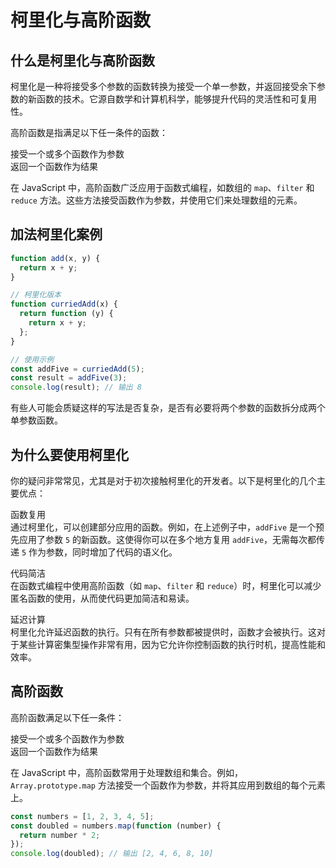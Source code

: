 # 柯里化与高阶函数

## 什么是柯里化与高阶函数

柯里化是一种将接受多个参数的函数转换为接受一个单一参数，并返回接受余下参数的新函数的技术。它源自数学和计算机科学，能够提升代码的灵活性和可复用性。

高阶函数是指满足以下任一条件的函数：

接受一个或多个函数作为参数  
返回一个函数作为结果

在 JavaScript 中，高阶函数广泛应用于函数式编程，如数组的 `map`、`filter` 和 `reduce` 方法。这些方法接受函数作为参数，并使用它们来处理数组的元素。

## 加法柯里化案例

```javascript
function add(x, y) {
  return x + y;
}

// 柯里化版本
function curriedAdd(x) {
  return function (y) {
    return x + y;
  };
}

// 使用示例
const addFive = curriedAdd(5);
const result = addFive(3);
console.log(result); // 输出 8
```

有些人可能会质疑这样的写法是否复杂，是否有必要将两个参数的函数拆分成两个单参数函数。

## 为什么要使用柯里化

你的疑问非常常见，尤其是对于初次接触柯里化的开发者。以下是柯里化的几个主要优点：

函数复用  
通过柯里化，可以创建部分应用的函数。例如，在上述例子中，`addFive` 是一个预先应用了参数 `5` 的新函数。这使得你可以在多个地方复用 `addFive`，无需每次都传递 `5` 作为参数，同时增加了代码的语义化。

代码简洁  
在函数式编程中使用高阶函数（如 `map`、`filter` 和 `reduce`）时，柯里化可以减少匿名函数的使用，从而使代码更加简洁和易读。

延迟计算  
柯里化允许延迟函数的执行。只有在所有参数都被提供时，函数才会被执行。这对于某些计算密集型操作非常有用，因为它允许你控制函数的执行时机，提高性能和效率。

## 高阶函数

高阶函数满足以下任一条件：

接受一个或多个函数作为参数  
返回一个函数作为结果

在 JavaScript 中，高阶函数常用于处理数组和集合。例如，`Array.prototype.map` 方法接受一个函数作为参数，并将其应用到数组的每个元素上。

```javascript
const numbers = [1, 2, 3, 4, 5];
const doubled = numbers.map(function (number) {
  return number * 2;
});
console.log(doubled); // 输出 [2, 4, 6, 8, 10]
```
